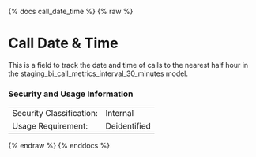 {% docs call_date_time %}
{% raw %}

<a name="call_date_time"></a>
# Call Date & Time
This is a field to track the date and time of calls to the nearest half hour in the 
staging_bi_call_metrics_interval_30_minutes model. 

### Security and Usage Information
|     |     |
| --- | --- |
| Security Classification: | Internal |
| Usage Requirement:       | Deidentified |

{% endraw %}
{% enddocs %}
